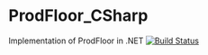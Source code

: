 # ProdFloor_CSharp
Implementation of ProdFloor in .NET 
[![Build Status](https://abrhm21.visualstudio.com/_apis/public/build/definitions/d8e321ad-8aef-4c46-921d-dadcebb79f96/1/badge)](https://abrhm21.visualstudio.com/ProdFloor_CSharp/_build/index?definitionId=1)

